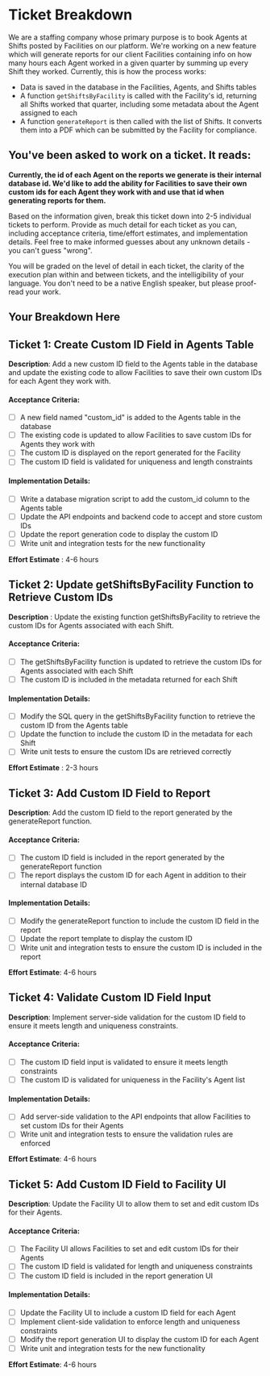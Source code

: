 # Ticket Breakdown
We are a staffing company whose primary purpose is to book Agents at Shifts posted by Facilities on our platform. We're working on a new feature which will generate reports for our client Facilities containing info on how many hours each Agent worked in a given quarter by summing up every Shift they worked. Currently, this is how the process works:

- Data is saved in the database in the Facilities, Agents, and Shifts tables
- A function `getShiftsByFacility` is called with the Facility's id, returning all Shifts worked that quarter, including some metadata about the Agent assigned to each
- A function `generateReport` is then called with the list of Shifts. It converts them into a PDF which can be submitted by the Facility for compliance.

## You've been asked to work on a ticket. It reads:

**Currently, the id of each Agent on the reports we generate is their internal database id. We'd like to add the ability for Facilities to save their own custom ids for each Agent they work with and use that id when generating reports for them.**


Based on the information given, break this ticket down into 2-5 individual tickets to perform. Provide as much detail for each ticket as you can, including acceptance criteria, time/effort estimates, and implementation details. Feel free to make informed guesses about any unknown details - you can't guess "wrong".


You will be graded on the level of detail in each ticket, the clarity of the execution plan within and between tickets, and the intelligibility of your language. You don't need to be a native English speaker, but please proof-read your work.

## Your Breakdown Here

## Ticket 1: Create Custom ID Field in Agents Table

**Description**: Add a new custom ID field to the Agents table in the database and update the existing code to allow Facilities to save their own custom IDs for each Agent they work with.

#### Acceptance Criteria:

-[ ] A new field named "custom_id" is added to the Agents table in the database
-[ ] The existing code is updated to allow Facilities to save custom IDs for Agents they work with
-[ ] The custom ID is displayed on the report generated for the Facility
-[ ] The custom ID field is validated for uniqueness and length constraints

#### Implementation Details:

-[ ] Write a database migration script to add the custom_id column to the Agents table
-[ ] Update the API endpoints and backend code to accept and store custom IDs
-[ ] Update the report generation code to display the custom ID
-[ ] Write unit and integration tests for the new functionality

**Effort Estimate** : 4-6 hours

## Ticket 2: Update getShiftsByFacility Function to Retrieve Custom IDs

**Description** : Update the existing function getShiftsByFacility to retrieve the custom IDs for Agents associated with each Shift.

#### Acceptance Criteria:

-[ ] The getShiftsByFacility function is updated to retrieve the custom IDs for Agents associated with each Shift
-[ ] The custom ID is included in the metadata returned for each Shift

#### Implementation Details:

-[ ] Modify the SQL query in the getShiftsByFacility function to retrieve the custom ID from the Agents table
-[ ] Update the function to include the custom ID in the metadata for each Shift
-[ ] Write unit tests to ensure the custom IDs are retrieved correctly

**Effort Estimate** : 2-3 hours

## Ticket 3: Add Custom ID Field to Report

**Description**: Add the custom ID field to the report generated by the generateReport function.

#### Acceptance Criteria:

-[ ] The custom ID field is included in the report generated by the generateReport function
-[ ] The report displays the custom ID for each Agent in addition to their internal database ID

#### Implementation Details:

-[ ] Modify the generateReport function to include the custom ID field in the report
-[ ] Update the report template to display the custom ID
-[ ] Write unit and integration tests to ensure the custom ID is included in the report

**Effort Estimate**: 4-6 hours

## Ticket 4: Validate Custom ID Field Input

**Description**: Implement server-side validation for the custom ID field to ensure it meets length and uniqueness constraints.

#### Acceptance Criteria:

-[ ] The custom ID field input is validated to ensure it meets length constraints
-[ ] The custom ID is validated for uniqueness in the Facility's Agent list

#### Implementation Details:

-[ ] Add server-side validation to the API endpoints that allow Facilities to set custom IDs for their Agents
-[ ] Write unit and integration tests to ensure the validation rules are enforced

**Effort Estimate**: 4-6 hours

## Ticket 5: Add Custom ID Field to Facility UI

**Description**: Update the Facility UI to allow them to set and edit custom IDs for their Agents.

#### Acceptance Criteria:

-[ ] The Facility UI allows Facilities to set and edit custom IDs for their Agents
-[ ] The custom ID field is validated for length and uniqueness constraints
-[ ] The custom ID field is included in the report generation UI

#### Implementation Details:

-[ ] Update the Facility UI to include a custom ID field for each Agent
-[ ] Implement client-side validation to enforce length and uniqueness constraints
-[ ] Modify the report generation UI to display the custom ID for each Agent
-[ ] Write unit and integration tests for the new functionality

**Effort Estimate**: 4-6 hours